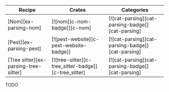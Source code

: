 | Recipe | Crates | Categories |
|--------|--------|------------|
| [Nom][ex-parsing-nom] | [![nom][c-nom-badge]][c-nom] | [![cat-parsing][cat-parsing-badge]][cat-parsing] |
| [Pest][ex-parsing-pest] | [![pest-website][c-pest-website-badge]] | [![cat-parsing][cat-parsing-badge]][cat-parsing] |
| [Tree sitter][ex-parsing-tree-sitter] | [![tree-sitter][c-tree_sitter-badge]][c-tree_sitter] | [![cat-parsing][cat-parsing-badge]][cat-parsing] |

<div class="hidden">
TODO
</div>
